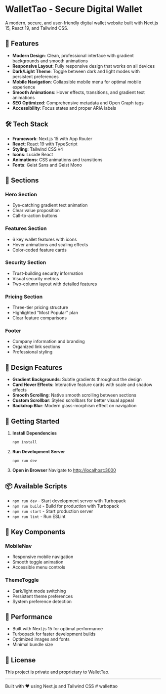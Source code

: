 # WalletTao - Secure Digital Wallet

A modern, secure, and user-friendly digital wallet website built with Next.js 15, React 19, and Tailwind CSS.

## 🚀 Features

- **Modern Design**: Clean, professional interface with gradient backgrounds and smooth animations
- **Responsive Layout**: Fully responsive design that works on all devices
- **Dark/Light Theme**: Toggle between dark and light modes with persistent preferences
- **Mobile Navigation**: Collapsible mobile menu for optimal mobile experience
- **Smooth Animations**: Hover effects, transitions, and gradient text animations
- **SEO Optimized**: Comprehensive metadata and Open Graph tags
- **Accessibility**: Focus states and proper ARIA labels

## 🛠️ Tech Stack

- **Framework**: Next.js 15 with App Router
- **React**: React 19 with TypeScript
- **Styling**: Tailwind CSS v4
- **Icons**: Lucide React
- **Animations**: CSS animations and transitions
- **Fonts**: Geist Sans and Geist Mono

## 📱 Sections

### Hero Section
- Eye-catching gradient text animation
- Clear value proposition
- Call-to-action buttons

### Features Section
- 6 key wallet features with icons
- Hover animations and scaling effects
- Color-coded feature cards

### Security Section
- Trust-building security information
- Visual security metrics
- Two-column layout with detailed features

### Pricing Section
- Three-tier pricing structure
- Highlighted "Most Popular" plan
- Clear feature comparisons

### Footer
- Company information and branding
- Organized link sections
- Professional styling

## 🎨 Design Features

- **Gradient Backgrounds**: Subtle gradients throughout the design
- **Card Hover Effects**: Interactive feature cards with scale and shadow effects
- **Smooth Scrolling**: Native smooth scrolling between sections
- **Custom Scrollbar**: Styled scrollbars for better visual appeal
- **Backdrop Blur**: Modern glass-morphism effect on navigation

## 🚀 Getting Started

1. **Install Dependencies**
   ```bash
   npm install
   ```

2. **Run Development Server**
   ```bash
   npm run dev
   ```

3. **Open in Browser**
   Navigate to [http://localhost:3000](http://localhost:3000)

## 📦 Available Scripts

- `npm run dev` - Start development server with Turbopack
- `npm run build` - Build for production with Turbopack
- `npm run start` - Start production server
- `npm run lint` - Run ESLint

## 🌟 Key Components

### MobileNav
- Responsive mobile navigation
- Smooth toggle animation
- Accessible menu controls

### ThemeToggle
- Dark/light mode switching
- Persistent theme preferences
- System preference detection

## 🎯 Performance

- Built with Next.js 15 for optimal performance
- Turbopack for faster development builds
- Optimized images and fonts
- Minimal bundle size

## 📄 License

This project is private and proprietary to WalletTao.

---

Built with ❤️ using Next.js and Tailwind CSS
#   w a l l e t t a o 
 
 